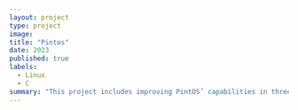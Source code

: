 ```yaml
---
layout: project
type: project
image: 
title: "Pintos"
date: 2023
published: true
labels:
  - Linux
  - C
summary: "This project includes improving PintOS’ capabilities in three main areas: User Programs, Threads, and Virtual Memory."
---
```



